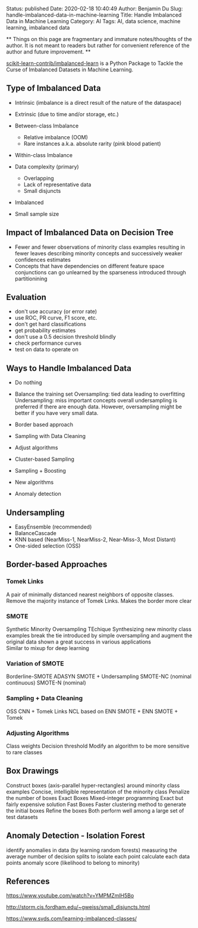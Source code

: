 Status: published
Date: 2020-02-18 10:40:49
Author: Benjamin Du
Slug: handle-imbalanced-data-in-machine-learning
Title: Handle Imbalanced Data in Machine Learning
Category: AI
Tags: AI, data science, machine learning, imbalanced data

**
Things on this page are fragmentary and immature notes/thoughts of the author.
It is not meant to readers but rather for convenient reference of the author and future improvement.
**

[scikit-learn-contrib/imbalanced-learn](https://github.com/scikit-learn-contrib/imbalanced-learn)
is a Python Package to Tackle the Curse of Imbalanced Datasets in Machine Learning.

## Type of Imbalanced Data

- Intrinsic (imbalance is a direct result of the nature of the dataspace)
- Extrinsic (due to time and/or storage, etc.)



- Between-class Imbalance
	- Relative imbalance (OOM)
	- Rare instances a.k.a. absolute rarity (pink blood patient)
- Within-class Imbalance


- Data complexity (primary)
	- Overlapping
	- Lack of representative data
	- Small disjuncts
- Imbalanced
- Small sample size

## Impact of Imbalanced Data on Decision Tree
- Fewer and fewer observations of minority class examples
	resulting in fewer leaves describing minority concepts and successively weaker confidences estimates
- Concepts that have dependencies on different feature space conjunctions 
	can go unlearned by the sparseness introduced through partitionining

## Evaluation

- don't use accuracy (or error rate)
- use ROC, PR curve, F1 score, etc.
- don't get hard classifications
- get probability estimates
- don't use a 0.5 decision threshold blindly
- check performance curves
- test on data to operate on

## Ways to Handle Imbalanced Data

- Do nothing
- Balance the training set
	Oversampling: tied data leading to overfitting
	Undersampling: miss important concepts 
	overall undersampling is preferred if there are enough data.
	However, oversampling might be better if you have very small data.

- Border based approach
- Sampling with Data Cleaning
- Adjust algorithms
- Cluster-based Sampling
- Sampling + Boosting
- New algorithms
- Anomaly detection


## Undersampling

- EasyEnsemble (recommended)
- BalanceCascade
- KNN based (NearMiss-1, NearMiss-2, Near-Miss-3, Most Distant)
- One-sided selection (OSS)

## Border-based Approaches

### Tomek Links
A pair of minimally distanced nearest neighbors of opposite classes. 
 Remove the majority instance of Tomek Links. 
  Makes the border more clear

### SMOTE
Synthetic Minority Oversampling TEchique
 Synthesizing new minority class examples 
  break the tie introduced by simple oversampling and augment the original data
   shown a great success in various applications  
   Similar to mixup for deep learning
### Variation of SMOTE
Borderline-SMOTE
 ADASYN
  SMOTE + Undersampling
   SMOTE-NC (nominal continuous)
     SMOTE-N (nominal)

### Sampling + Data Cleaning
 OSS
  CNN + Tomek Links
   NCL based on ENN
    SMOTE + ENN 
     SMOTE + Tomek

### Adjusting Algorithms
Class weights
 Decision threshold
  Modify an algorithm to be more sensitive to rare classes

## Box Drawings

Construct boxes (axis-parallel hyper-rectangles) around minority class examples
 Concise, intelligible representation of the minority class
  Penalize the number of boxes
   Exact Boxes
    Mixed-integer programming 
     Exact but fairly expensive solution
      Fast Boxes 
       Faster clustering method to generate the initial boxes
        Refine the boxes
         Both perform well among a large set of test datasets


## Anomaly Detection - Isolation Forest
identify anomalies in data (by learning random forests)
     measuring the average number of decision splits to isolate each point
      calculate each data points anomaly score (likelihood to belong to minority)




## References

https://www.youtube.com/watch?v=YMPMZmlH5Bo

http://storm.cis.fordham.edu/~gweiss/small_disjuncts.html

https://www.svds.com/learning-imbalanced-classes/

